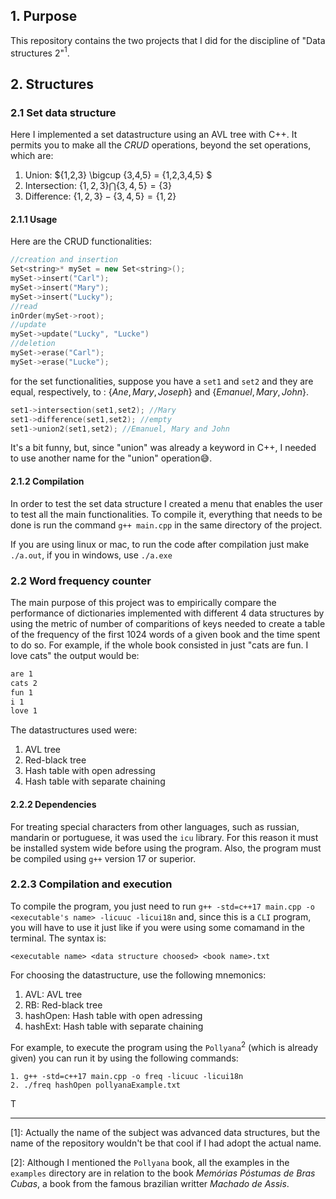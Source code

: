 ## 1. Purpose

This repository contains the two projects that I did for the discipline of "Data structures 2"$^{1}$.

## 2. Structures

### 2.1 Set data structure

Here I implemented a set datastructure using an AVL tree with C++. It permits you to make all the _CRUD_ operations, beyond the set operations, which are:

1. Union: $\{1,2,3\} \bigcup \{3,4,5\} = \{1,2,3,4,5\} $
2. Intersection: $\{1,2,3\} \bigcap \{3,4,5\}= \{3\}$ 
3. Difference: $\{1,2,3\} - \{3,4,5\}= \{1,2\}$

#### 2.1.1 Usage

Here are the CRUD functionalities:

```cpp
//creation and insertion
Set<string>* mySet = new Set<string>();
mySet->insert("Carl");
mySet->insert("Mary");
mySet->insert("Lucky");
//read
inOrder(mySet->root);
//update
mySet->update("Lucky", "Lucke")
//deletion
mySet->erase("Carl");
mySet->erase("Lucke");
```
for the set functionalities, suppose you have a `set1` and `set2` and they are equal, respectively, to : $\{Ane, Mary, Joseph\}$ and $\{Emanuel, Mary, John\}$.

```cpp
set1->intersection(set1,set2); //Mary
set1->difference(set1,set2); //empty
set1->union2(set1,set2); //Emanuel, Mary and John
```

It's a bit funny, but, since "union" was already a keyword in C++, I needed to use another name for the "union" operation😅.

#### 2.1.2 Compilation

In order to test the set data structure I created a menu that enables the user to test all the main functionalities. To compile it, everything that needs to be done is run the command `g++ main.cpp` in the same directory of the project.

If you are using linux or mac, to run the code after compilation just make `./a.out`, if you in windows, use `./a.exe`

### 2.2 Word frequency counter

The main purpose of this project was to empirically compare the performance of dictionaries implemented with different 4 data structures by using the metric of number of comparitions of keys needed to create a table of the frequency of the first 1024 words of a given book and the time spent to do so. For example, if the whole book consisted in just "cats are fun. I love cats" the output would be:

```txt
are 1
cats 2
fun 1
i 1
love 1
```

The datastructures used were:

1. AVL tree
2. Red-black tree
3. Hash table with open adressing
4. Hash table with separate chaining

#### 2.2.2 Dependencies

For treating special characters from other languages, such as russian, mandarin or portuguese, it was used the `icu` library. For this reason it must be installed system wide before using the program. Also, the program must be compiled using `g++` version 17 or superior.

### 2.2.3 Compilation and execution

To compile the program, you just need to run `g++ -std=c++17 main.cpp
-o <executable's name> -licuuc -licui18n` and, since this is a `CLI` program, you will have to use it just like if you were using some comamand in the terminal. The syntax is:

```
<executable name> <data structure choosed> <book name>.txt
```

For choosing the datastructure, use the following mnemonics:

1. AVL: AVL tree
2. RB: Red-black tree
3. hashOpen: Hash table with open adressing
4. hashExt: Hash table with separate chaining

For example, to execute the program using the `Pollyana`$^{2}$ (which is already given) you can run it by using the following commands:

```
1. g++ -std=c++17 main.cpp -o freq -licuuc -licui18n
2. ./freq hashOpen pollyanaExample.txt
```

T
___
[1]: Actually the name of the subject was advanced data structures, but the name of the repository wouldn't be that cool if I had adopt the actual name.

[2]: Although I mentioned the `Pollyana` book, all the examples in the `examples` directory are in relation to the book _Memórias Póstumas de Bras Cubas_, a book from the famous brazilian writter _Machado de Assis_.